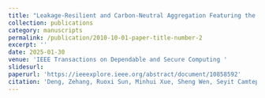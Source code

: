 ```yaml
---
title: "Leakage-Resilient and Carbon-Neutral Aggregation Featuring the Federated AI-enabled Critical Infrastructure"
collection: publications
category: manuscripts
permalink: /publication/2010-10-01-paper-title-number-2
excerpt: ''
date: 2025-01-30
venue: 'IEEE Transactions on Dependable and Secure Computing '
slidesurl: 
paperurl: 'https://ieeexplore.ieee.org/abstract/document/10858592'
citation: 'Deng, Zehang, Ruoxi Sun, Minhui Xue, Sheng Wen, Seyit Camtepe, Surya Nepal, and Yang Xiang. "Leakage-Resilient and Carbon-Neutral Aggregation Featuring the Federated AI-Enabled Critical Infrastructure," in IEEE Transactions on Dependable and Secure Computing, vol. 22, no. 4, pp. 3661-3675, July-Aug. 2025, doi: 10.1109/TDSC.2025.3532957.'
---
```

